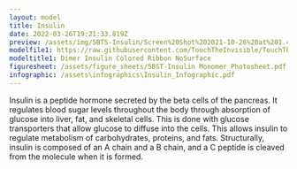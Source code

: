 ```yaml
---
layout: model
title: Insulin
date: 2022-03-26T19:21:33.819Z
preview: /assets/img/5BTS-Insulin/Screen%20Shot%202021-10-26%20at%201.40.36%20PM.png
modelfile1: https://raw.githubusercontent.com/TouchTheInvisible/TouchTheInvisible.github.io/master/assets/models/5BTS-Insulin/5BTS%20DimerInsulin%20ColoredRibbon%20NoSurface.dae
modeltitle1: Dimer Insulin Colored Ribbon NoSurface
figuresheet: /assets/figure_sheets/5BST-Insulin Monomer_Photosheet.pdf
infographic: /assets\infographics\Insulin_Infographic.pdf
---
```

Insulin is a peptide hormone secreted by the beta cells of the pancreas. It regulates blood sugar levels throughout the body through absorption of glucose into liver, fat, and skeletal cells. This is done with glucose transporters that allow glucose to diffuse into the cells. This allows insulin to regulate metabolism of carbohydrates, proteins, and fats. Structurally, insulin is composed of an A chain and a B chain, and a C peptide is cleaved from the molecule when it is formed.
